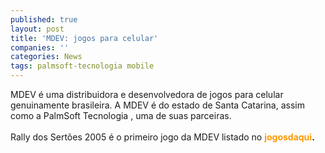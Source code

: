 ```yaml
---
published: true
layout: post
title: 'MDEV: jogos para celular'
companies: ''
categories: News
tags: palmsoft-tecnologia mobile
---
```

MDEV &eacute; uma distribuidora
 e desenvolvedora
 de jogos para celular
 genuinamente brasileira. A MDEV &eacute; do estado de Santa Catarina, assim como a PalmSoft Tecnologia
, uma de suas parceiras.<br /><br />Rally dos Sert&otilde;es 2005
 &eacute; o primeiro jogo da MDEV listado no <span style="font-weight: bold; color: rgb(255, 153, 0);" class="jogosDaqui">jogosdaqui</span><span style="font-weight: bold; color: rgb(255, 153, 0);"></span><span style="font-weight: bold;">.</span><br /><span style="font-weight: bold;"></span>

